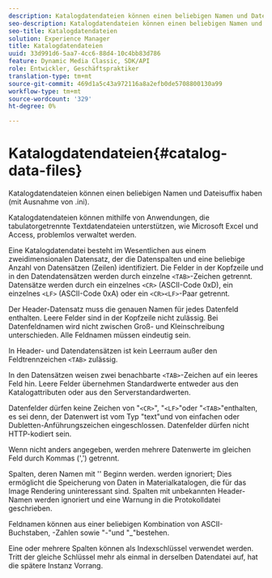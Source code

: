 ```yaml
---
description: Katalogdatendateien können einen beliebigen Namen und Dateisuffix haben (mit Ausnahme von .ini).
seo-description: Katalogdatendateien können einen beliebigen Namen und Dateisuffix haben (mit Ausnahme von .ini).
seo-title: Katalogdatendateien
solution: Experience Manager
title: Katalogdatendateien
uuid: 33d991d6-5aa7-4cc6-88d4-10c4bb83d786
feature: Dynamic Media Classic, SDK/API
role: Entwickler, Geschäftspraktiker
translation-type: tm+mt
source-git-commit: 469d1a5c43a972116a8a2efb0de5708800130a99
workflow-type: tm+mt
source-wordcount: '329'
ht-degree: 0%

---
```



# Katalogdatendateien{#catalog-data-files}

Katalogdatendateien können einen beliebigen Namen und Dateisuffix haben (mit Ausnahme von .ini).

Katalogdatendateien können mithilfe von Anwendungen, die tabulatorgetrennte Textdatendateien unterstützen, wie Microsoft Excel und Access, problemlos verwaltet werden.

Eine Katalogdatendatei besteht im Wesentlichen aus einem zweidimensionalen Datensatz, der die Datenspalten und eine beliebige Anzahl von Datensätzen (Zeilen) identifiziert. Die Felder in der Kopfzeile und in den Datendatensätzen werden durch einzelne `<TAB>`-Zeichen getrennt. Datensätze werden durch ein einzelnes `<CR>` (ASCII-Code 0xD), ein einzelnes `<LF>` (ASCII-Code 0xA) oder ein `<CR><LF>`-Paar getrennt.

Der Header-Datensatz muss die genauen Namen für jedes Datenfeld enthalten. Leere Felder sind in der Kopfzeile nicht zulässig. Bei Datenfeldnamen wird nicht zwischen Groß- und Kleinschreibung unterschieden. Alle Feldnamen müssen eindeutig sein.

In Header- und Datendatensätzen ist kein Leerraum außer den Feldtrennzeichen `<TAB>` zulässig.

In den Datensätzen weisen zwei benachbarte `<TAB>`-Zeichen auf ein leeres Feld hin. Leere Felder übernehmen Standardwerte entweder aus den Katalogattributen oder aus den Serverstandardwerten.

Datenfelder dürfen keine Zeichen von &quot;`<CR>`&quot;, &quot;`<LF>`&quot;oder &quot;`<TAB>`&quot;enthalten, es sei denn, der Datenwert ist vom Typ &quot;text&quot;und von einfachen oder Dubletten-Anführungszeichen eingeschlossen. Datenfelder dürfen nicht HTTP-kodiert sein.

Wenn nicht anders angegeben, werden mehrere Datenwerte im gleichen Feld durch Kommas (&#39;,&#39;) getrennt.

Spalten, deren Namen mit &#39;&#39; Beginn werden. werden ignoriert; Dies ermöglicht die Speicherung von Daten in Materialkatalogen, die für das Image Rendering uninteressant sind. Spalten mit unbekannten Header-Namen werden ignoriert und eine Warnung in die Protokolldatei geschrieben.

Feldnamen können aus einer beliebigen Kombination von ASCII-Buchstaben, -Zahlen sowie &quot;-&quot;und &quot;_&quot;bestehen.

Eine oder mehrere Spalten können als Indexschlüssel verwendet werden. Tritt der gleiche Schlüssel mehr als einmal in derselben Datendatei auf, hat die spätere Instanz Vorrang.
